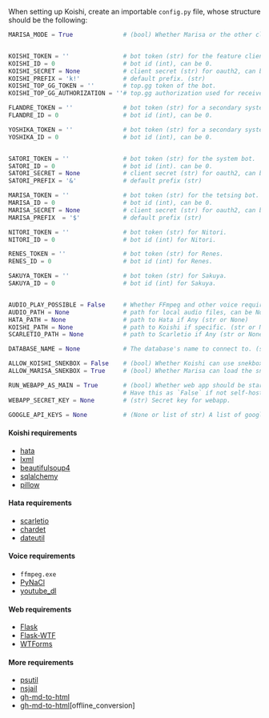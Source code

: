When setting up Koishi, create an importable `config.py` file, whose structure should be the following:

```python
MARISA_MODE = True              # (bool) Whether Marisa or the other clients should run up.


KOISHI_TOKEN = ''               # bot token (str) for the feature client.
KOISHI_ID = 0                   # bot id (int), can be 0.
KOISHI_SECRET = None            # client secret (str) for oauth2, can be None.
KOISHI_PREFIX = 'k!'            # default prefix. (str)
KOISHI_TOP_GG_TOKEN = ''        # top.gg token of the bot.
KOISHI_TOP_GG_AUTHORIZATION = ''# top.gg authorization used for received webhooks.

FLANDRE_TOKEN = ''              # bot token (str) for a secondary system bot.
FLANDRE_ID = 0                  # bot id (int), can be 0.

YOSHIKA_TOKEN = ''              # bot token (str) for a secondary system bot.
YOSHIKA_ID = 0                  # bot id (int), can be 0.


SATORI_TOKEN = ''               # bot token (str) for the system bot.
SATORI_ID = 0                   # bot id (int). can be 0.
SATORI_SECRET = None            # client secret (str) for oauth2, can be None.
SATORI_PREFIX = '&'             # default prefix (str)

MARISA_TOKEN = ''               # bot token (str) for the tetsing bot.
MARISA_ID = 0                   # bot id (int), can be 0.
MARISA_SECRET = None            # client secret (str) for oauth2, can be None.
MARISA_PREFIX  = '$'            # default prefix (str)

NITORI_TOKEN = ''               # bot token (str) for Nitori.
NITORI_ID = 0                   # bot id (int) for Nitori.

RENES_TOKEN = ''                # bot token (str) for Renes.
RENES_ID = 0                    # bot id (int) for Renes.

SAKUYA_TOKEN = ''               # bot token (str) for Sakuya.
SAKUYA_ID = 0                   # bot id (int) for Sakuya.


AUDIO_PLAY_POSSIBLE = False     # Whether FFmpeg and other voice requirement as satisfied
AUDIO_PATH = None               # path for local audio files, can be None
HATA_PATH = None                # path to Hata if Any (str or None)
KOISHI_PATH = None              # path to Koishi if specific. (str or None)
SCARLETIO_PATH = None           # path to Scarletio if Any (str or None)

DATABASE_NAME = None            # The database's name to connect to. (str)

ALLOW_KOISHI_SNEKBOX = False    # (bool) Whether Koishi can use snekbox module.
ALLOW_MARISA_SNEKBOX = True     # (bool) Whether Marisa can load the snekbox module.

RUN_WEBAPP_AS_MAIN = True       # (bool) Whether web app should be started if manage.py is the local file.
                                # Have this as `False` if not self-hosting.
WEBAPP_SECRET_KEY = None        # (str) Secret key for webapp.

GOOGLE_API_KEYS = None          # (None or list of str) A list of google api keys.
```

#### Koishi requirements
- [hata](https://pypi.org/project/hata/)
- [lxml](https://pypi.org/project/lxml/)
- [beautifulsoup4](https://pypi.org/project/beautifulsoup4/)
- [sqlalchemy](https://pypi.org/project/SQLAlchemy/)
- [pillow](https://pypi.org/project/Pillow/)

#### Hata requirements
- [scarletio](https://pypi.org/project/scarletio/)
- [chardet](https://pypi.python.org/pypi/chardet)
- [dateutil](https://pypi.org/project/python-dateutil/)

#### Voice requirements
- `ffmpeg.exe`
- [PyNaCl](https://pypi.org/project/PyNaCl/)
- [youtube_dl](https://pypi.org/project/youtube_dl/)

#### Web requirements
- [Flask](https://pypi.org/project/Flask/)
- [Flask-WTF](https://pypi.org/project/Flask-WTF/)
- [WTForms](https://pypi.org/project/WTForms/)

#### More requirements
- [psutil](https://pypi.org/project/psutil/)
- [nsjail](https://github.com/google/nsjail)
- [gh-md-to-html](https://pypi.org/project/gh-md-to-html/)
- [gh-md-to-html](https://pypi.org/project/gh-md-to-html/)\[offline_conversion\]
